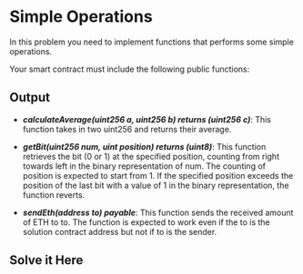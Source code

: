 # Simple Operations

In this problem you need to implement functions that performs some simple operations.

Your smart contract must include the following public functions:

## Output

- ***calculateAverage(uint256 a, uint256 b) returns (uint256 c)***: This function takes in two uint256 and returns their average.

- ***getBit(uint256 num, uint position) returns (uint8)***: This function retrieves the bit (0 or 1) at the specified position, counting from right towards left in the binary representation of num. The counting of position is expected to start from 1. If the specified position exceeds the position of the last bit with a value of 1 in the binary representation, the function reverts.

- ***sendEth(address to) payable***: This function sends the received amount of ETH to to. The function is expected to work even if the to is the solution contract address but not if to is the sender.

## Solve it Here
